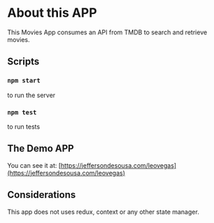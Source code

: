 # About this APP

This Movies App consumes an API from TMDB to search and retrieve movies. 

## Scripts

### `npm start`
to run the server

### `npm test`
to run tests

## The Demo APP
You can see it at: [https://jeffersondesousa.com/leovegas](https://jeffersondesousa.com/leovegas)

## Considerations
This app does not uses redux, context or any other state manager.
